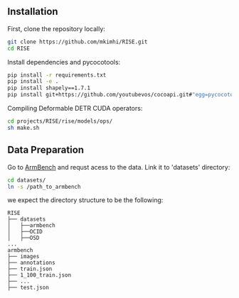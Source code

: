 ## Installation

First, clone the repository locally:

```bash
git clone https://github.com/mkimhi/RISE.git
cd RISE
```

Install dependencies and pycocotools:

```bash
pip install -r requirements.txt
pip install -e .
pip install shapely==1.7.1
pip install git+https://github.com/youtubevos/cocoapi.git#"egg=pycocotools&subdirectory=PythonAPI"
```

Compiling Deformable DETR CUDA operators:

```bash
cd projects/RISE/rise/models/ops/
sh make.sh
```


## Data Preparation

Go to [ArmBench](http://armbench.s3-website-us-east-1.amazonaws.com/) and requst acess to the data.
Link it to 'datasets' directory:

```bash
cd datasets/
ln -s /path_to_armbench
```



we expect the directory structure to be the following:

```
RISE
├── datasets
│   ├──armbench
│   ├──OCID
│   ├──OSD 
...
armbench
├── images
├── annotations
├── train.json
├── 1_100_train.json
├── ...
├── test.json

```


